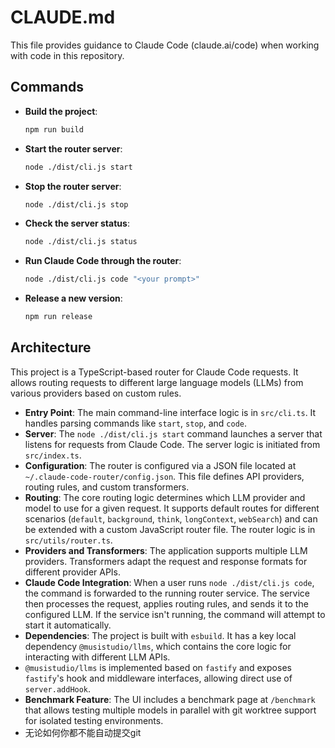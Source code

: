 # CLAUDE.md

This file provides guidance to Claude Code (claude.ai/code) when working with code in this repository.

## Commands

-   **Build the project**:
    ```bash
    npm run build
    ```
-   **Start the router server**:
    ```bash
    node ./dist/cli.js start
    ```
-   **Stop the router server**:
    ```bash
    node ./dist/cli.js stop
    ```
-   **Check the server status**:
    ```bash
    node ./dist/cli.js status
    ```
-   **Run Claude Code through the router**:
    ```bash
    node ./dist/cli.js code "<your prompt>"
    ```
-   **Release a new version**:
    ```bash
    npm run release
    ```

## Architecture

This project is a TypeScript-based router for Claude Code requests. It allows routing requests to different large language models (LLMs) from various providers based on custom rules.

-   **Entry Point**: The main command-line interface logic is in `src/cli.ts`. It handles parsing commands like `start`, `stop`, and `code`.
-   **Server**: The `node ./dist/cli.js start` command launches a server that listens for requests from Claude Code. The server logic is initiated from `src/index.ts`.
-   **Configuration**: The router is configured via a JSON file located at `~/.claude-code-router/config.json`. This file defines API providers, routing rules, and custom transformers.
-   **Routing**: The core routing logic determines which LLM provider and model to use for a given request. It supports default routes for different scenarios (`default`, `background`, `think`, `longContext`, `webSearch`) and can be extended with a custom JavaScript router file. The router logic is in `src/utils/router.ts`.
-   **Providers and Transformers**: The application supports multiple LLM providers. Transformers adapt the request and response formats for different provider APIs.
-   **Claude Code Integration**: When a user runs `node ./dist/cli.js code`, the command is forwarded to the running router service. The service then processes the request, applies routing rules, and sends it to the configured LLM. If the service isn't running, the command will attempt to start it automatically.
-   **Dependencies**: The project is built with `esbuild`. It has a key local dependency `@musistudio/llms`, which contains the core logic for interacting with different LLM APIs.
-   `@musistudio/llms` is implemented based on `fastify` and exposes `fastify`'s hook and middleware interfaces, allowing direct use of `server.addHook`.
-   **Benchmark Feature**: The UI includes a benchmark page at `/benchmark` that allows testing multiple models in parallel with git worktree support for isolated testing environments.
- 无论如何你都不能自动提交git
